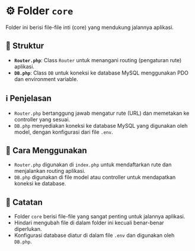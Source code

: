 # ⚙️ Folder `core`

Folder ini berisi file-file inti (core) yang mendukung jalannya aplikasi.

## 📁 Struktur

-   **`Router.php`**: Class `Router` untuk menangani routing (pengaturan rute) aplikasi.
-   **`DB.php`**: Class `DB` untuk koneksi ke database MySQL menggunakan PDO dan environment variable.

## ℹ️ Penjelasan

-   `Router.php` bertanggung jawab mengatur rute (URL) dan memetakan ke controller yang sesuai.
-   `DB.php` menyediakan koneksi ke database MySQL yang digunakan oleh model, dengan konfigurasi dari file `.env`.

## 🚀 Cara Menggunakan

-   `Router.php` digunakan di `index.php` untuk mendaftarkan rute dan menjalankan routing aplikasi.
-   `DB.php` digunakan di file model atau controller untuk mendapatkan koneksi ke database.

## 📝 Catatan

-   Folder `core` berisi file-file yang sangat penting untuk jalannya aplikasi.
-   Hindari mengubah file di dalam folder ini kecuali benar-benar diperlukan.
-   Konfigurasi database diatur di dalam file `.env` dan digunakan oleh `DB.php`.